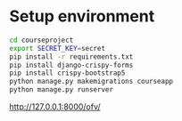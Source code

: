# Setup environment

```bash
cd courseproject
export SECRET_KEY=secret
pip install -r requirements.txt
pip install django-crispy-forms
pip install crispy-bootstrap5
python manage.py makemigrations courseapp 
python manage.py runserver
```
http://127.0.0.1:8000/ofv/